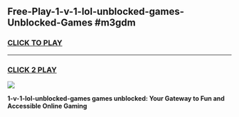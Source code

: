 
## Free-Play-1-v-1-lol-unblocked-games-Unblocked-Games #m3gdm
<h3>
<a href="https://news.freeplayer.one?title=1-v-1-lol-unblocked-games&ref=8M">CLICK TO PLAY</a></h3>
<hr>

<h3>
<a href="https://news.freeplayer.one?title=1-v-1-lol-unblocked-games&ref=8M">CLICK 2 PLAY</a>
  
</h3>

<a href="https://news.freeplayer.one?title=1-v-1-lol-unblocked-games&ref=8M"><img src="https://clearcache.store/games.png"></a>


**1-v-1-lol-unblocked-games games unblocked: Your Gateway to Fun and Accessible Online Gaming**
